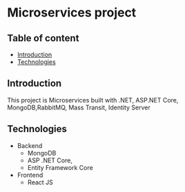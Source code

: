 # Microservices project

## Table of content

- [Introduction](#introduction)
- [Technologies](#technologies)

## Introduction
This project is Microservices built with .NET, ASP.NET Core, MongoDB,RabbitMQ, Mass Transit, Identity Server

## Technologies
- Backend
    + MongoDB
    + ASP .NET Core, 
    + Entity Framework Core
- Frontend
    - React JS